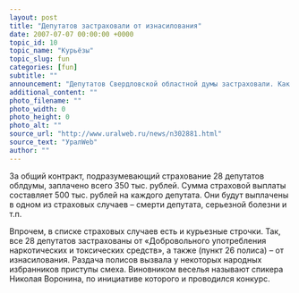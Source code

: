 ```yaml
---
layout: post
title: "Депутатов застраховали от изнасилования"
date: 2007-07-07 00:00:00 +0000
topic_id: 10
topic_name: "Курьёзы"
topic_slug: fun
categories: [fun]
subtitle: ""
announcement: "Депутатов Свердловской областной думы застраховали. Как сообщил источник в аппарате областного парламента, накануне был подписан договор со страховым обществом «Сургутнефтегаз» (оно выиграло соответствующий конкурс)."
additional_content: ""
photo_filename: ""
photo_width: 0
photo_height: 0
photo_alt: ""
source_url: "http://www.uralweb.ru/news/n302881.html"
source_text: "УралWeb"
author: ""
---
```

За общий контракт, подразумевающий страхование 28 депутатов облдумы, заплачено всего 350 тыс. рублей. Сумма страховой выплаты составляет 500 тыс. рублей на каждого депутата. Они будут выплачены в одном из страховых случаев – смерти депутата, серьезной болезни и т.п.

Впрочем, в списке страховых случаев есть и курьезные строчки. Так, все 28 депутатов застрахованы от «Добровольного употребления наркотических и токсических средств», а также (пункт 26 полиса) – от изнасилования. Раздача полисов вызвала у некоторых народных избранников приступы смеха. Виновником веселья называют спикера Николая Воронина, по инициативе которого и проводился конкурс.
